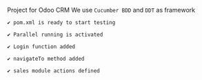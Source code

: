 Project for Odoo CRM
We use `Cucumber BDD` and `DDT` as framework

`✔ pom.xml is ready to start testing`

`✔ Parallel running is activated`

`✔ Login function added`

`✔ navigateTo method added`

`✔ sales module actions defined`


